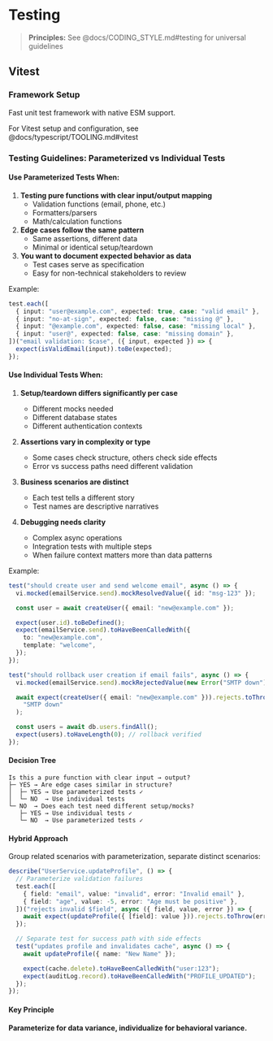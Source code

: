 # Testing

> **Principles:** See @docs/CODING_STYLE.md#testing for universal guidelines

## Vitest

### Framework Setup

Fast unit test framework with native ESM support.

For Vitest setup and configuration, see @docs/typescript/TOOLING.md#vitest

### Testing Guidelines: Parameterized vs Individual Tests

#### Use Parameterized Tests When:

1. **Testing pure functions with clear input/output mapping**
   - Validation functions (email, phone, etc.)
   - Formatters/parsers
   - Math/calculation functions
2. **Edge cases follow the same pattern**
   - Same assertions, different data
   - Minimal or identical setup/teardown
3. **You want to document expected behavior as data**
   - Test cases serve as specification
   - Easy for non-technical stakeholders to review

Example:

```typescript
test.each([
  { input: "user@example.com", expected: true, case: "valid email" },
  { input: "no-at-sign", expected: false, case: "missing @" },
  { input: "@example.com", expected: false, case: "missing local" },
  { input: "user@", expected: false, case: "missing domain" },
])("email validation: $case", ({ input, expected }) => {
  expect(isValidEmail(input)).toBe(expected);
});
```

#### Use Individual Tests When:

1. **Setup/teardown differs significantly per case**

   - Different mocks needed
   - Different database states
   - Different authentication contexts

2. **Assertions vary in complexity or type**
   - Some cases check structure, others check side effects
   - Error vs success paths need different validation
3. **Business scenarios are distinct**

   - Each test tells a different story
   - Test names are descriptive narratives

4. **Debugging needs clarity**
   - Complex async operations
   - Integration tests with multiple steps
   - When failure context matters more than data patterns

Example:

```typescript
test("should create user and send welcome email", async () => {
  vi.mocked(emailService.send).mockResolvedValue({ id: "msg-123" });

  const user = await createUser({ email: "new@example.com" });

  expect(user.id).toBeDefined();
  expect(emailService.send).toHaveBeenCalledWith({
    to: "new@example.com",
    template: "welcome",
  });
});

test("should rollback user creation if email fails", async () => {
  vi.mocked(emailService.send).mockRejectedValue(new Error("SMTP down"));

  await expect(createUser({ email: "new@example.com" })).rejects.toThrow(
    "SMTP down"
  );

  const users = await db.users.findAll();
  expect(users).toHaveLength(0); // rollback verified
});
```

#### Decision Tree

```
Is this a pure function with clear input → output?
├─ YES → Are edge cases similar in structure?
│  ├─ YES → Use parameterized tests ✓
│  └─ NO  → Use individual tests
└─ NO  → Does each test need different setup/mocks?
   ├─ YES → Use individual tests ✓
   └─ NO  → Use parameterized tests ✓
```

#### Hybrid Approach

Group related scenarios with parameterization, separate distinct scenarios:

```typescript
describe("UserService.updateProfile", () => {
  // Parameterize validation failures
  test.each([
    { field: "email", value: "invalid", error: "Invalid email" },
    { field: "age", value: -5, error: "Age must be positive" },
  ])("rejects invalid $field", async ({ field, value, error }) => {
    await expect(updateProfile({ [field]: value })).rejects.toThrow(error);
  });

  // Separate test for success path with side effects
  test("updates profile and invalidates cache", async () => {
    await updateProfile({ name: "New Name" });

    expect(cache.delete).toHaveBeenCalledWith("user:123");
    expect(auditLog.record).toHaveBeenCalledWith("PROFILE_UPDATED");
  });
});
```

#### Key Principle

**Parameterize for data variance, individualize for behavioral variance.**
